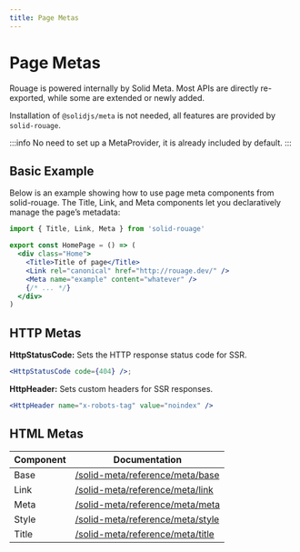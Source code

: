 ```yaml
---
title: Page Metas
---
```


# Page Metas

Rouage is powered internally by Solid Meta. Most APIs are directly re-exported, while some are extended or newly added.

Installation of `@solidjs/meta` is not needed, all features are provided by `solid-rouage`.

:::info
No need to set up a MetaProvider, it is already included by default.
:::

## Basic Example

Below is an example showing how to use page meta components from solid-rouage. The Title, Link, and Meta components let you declaratively manage the page’s metadata:

```jsx
import { Title, Link, Meta } from 'solid-rouage'

export const HomePage = () => (
  <div class="Home">
    <Title>Title of page</Title>
    <Link rel="canonical" href="http://rouage.dev/" />
    <Meta name="example" content="whatever" />
    {/* ... */}
  </div>
)
```


## HTTP Metas

**HttpStatusCode:** Sets the HTTP response status code for SSR.

```jsx
<HttpStatusCode code={404} />;
```

**HttpHeader:** Sets custom headers for SSR responses.

```jsx
<HttpHeader name="x-robots-tag" value="noindex" />
```

## HTML Metas

| Component | Documentation                                                                                |
|-----------|----------------------------------------------------------------------------------------------|
| Base      | [/solid-meta/reference/meta/base](https://docs.solidjs.com/solid-meta/reference/meta/base) |
| Link      | [/solid-meta/reference/meta/link](https://docs.solidjs.com/solid-meta/reference/meta/link)   |
| Meta      | [/solid-meta/reference/meta/meta](https://docs.solidjs.com/solid-meta/reference/meta/meta)   |
| Style     | [/solid-meta/reference/meta/style](https://docs.solidjs.com/solid-meta/reference/meta/style) |
| Title     | [/solid-meta/reference/meta/title](https://docs.solidjs.com/solid-meta/reference/meta/title) |
